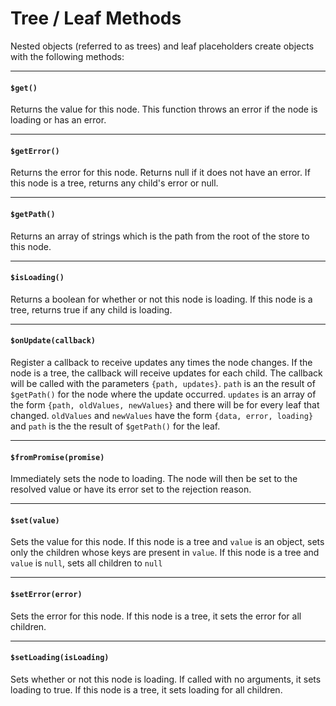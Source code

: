 # Tree / Leaf Methods

Nested objects (referred to as trees) and leaf placeholders create objects with the following methods:

---

#### `$get()`

Returns the value for this node.
This function throws an error if the node is loading or has an error.

---

#### `$getError()`

Returns the error for this node. Returns null if it does not have an error.
If this node is a tree, returns any child's error or null.

---

#### `$getPath()`

Returns an array of strings which is the path from the root of the store to this node.

---

#### `$isLoading()`

Returns a boolean for whether or not this node is loading.
If this node is a tree, returns true if any child is loading.

---

#### `$onUpdate(callback)`

Register a callback to receive updates any times the node changes.
If the node is a tree, the callback will receive updates for each child.
The callback will be called with the parameters `{path, updates}`.
`path` is an the result of `$getPath()` for the node where the update occurred.
`updates` is an array of the form `{path, oldValues, newValues}` and there will be for every leaf that changed.
`oldValues` and `newValues` have the form `{data, error, loading}` and `path` is the the result of `$getPath()` for the leaf.

---

#### `$fromPromise(promise)`

Immediately sets the node to loading.
The node will then be set to the resolved value or have its error set to the rejection reason.

---

#### `$set(value)`

Sets the value for this node.
If this node is a tree and `value` is an object, sets only the children whose keys are present in `value`.
If this node is a tree and `value` is `null`, sets all children to `null`

---

#### `$setError(error)`

Sets the error for this node.
If this node is a tree, it sets the error for all children.

---

#### `$setLoading(isLoading)`

Sets whether or not this node is loading. If called with no arguments, it sets loading to true.
If this node is a tree, it sets loading for all children.
